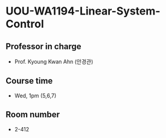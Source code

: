 # UOU-WA1194-Linear-System-Control
## Professor in charge
- Prof. Kyoung Kwan Ahn (안경관)
## Course time
- Wed, 1pm (5,6,7)
## Room number
- 2-412
